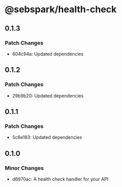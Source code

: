 # @sebspark/health-check

## 0.1.3

### Patch Changes

- 604c94a: Updated dependencies

## 0.1.2

### Patch Changes

- 29b9b20: Updated dependencies

## 0.1.1

### Patch Changes

- 5c6e183: Updated dependencies

## 0.1.0

### Minor Changes

- d6970ac: A health check handler for your API
